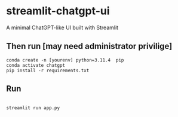 # streamlit-chatgpt-ui
A minimal ChatGPT-like UI built with Streamlit

## Then run [may need administrator privilige]

```
conda create -n [yourenv] python=3.11.4  pip
conda activate chatgpt
pip install -r requirements.txt

```
## Run
```

streamlit run app.py

```

